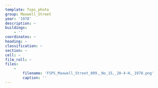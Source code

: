 ```yaml
---
template: fsps_photo
group: Maxwell_Street
year: '1978'
description: ~
buildings:
    - ''
coordinates: ~
heading: ~
classification: ~
section: ~
cell: ~
film_roll: ~
files:
    -
        filename: 'FSPS_Maxwell_Street_009,_No_15,_20-4-H,_1978.png'
        caption: ''
---
```

